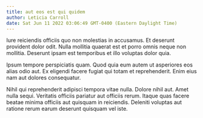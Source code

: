 ```yaml
---
title: aut eos est qui quidem
author: Leticia Carroll
date: Sat Jun 11 2022 03:06:49 GMT-0400 (Eastern Daylight Time)
---
```

Iure reiciendis officiis quo non molestias in accusamus. Et deserunt provident dolor odit. Nulla mollitia quaerat est et porro omnis neque non mollitia. Deserunt ipsam est temporibus et illo voluptas dolor quia.

 Ipsum tempore perspiciatis quam. Quod quia eum autem ut asperiores eos alias odio aut. Ex eligendi facere fugiat qui totam et reprehenderit. Enim eius nam aut dolores consequatur.

 Nihil qui reprehenderit adipisci tempora vitae nulla. Dolore nihil aut. Amet nulla sequi. Veritatis officiis pariatur aut officiis rerum. Itaque quas facere beatae minima officiis aut quisquam in reiciendis. Deleniti voluptas aut ratione rerum earum deserunt quisquam vel iste.